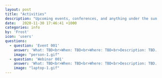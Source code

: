 ```yaml
---
layout: post
title: "Activities"
description: "Upcoming events, conferences, and anything under the sun."
date:   2020-11-30 17:46:41 +1000
categories: info
by: 'Frost'
icon: 'users'
questions:
  - question: 'Event 001'
    answer: 'What: TBD<br>When: TBD<br>Where: TBD<br>Description: TBD.'
    image: "person-1.gif"
  - question: 'Webinar 001'
    answer: 'What: TBD<br>When: TBD<br>Where: TBD<br>Description: TBD.'
    image: "laptop-1.gif"
---
```

